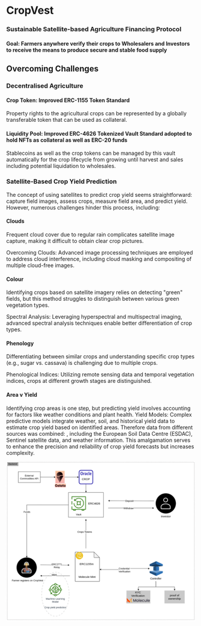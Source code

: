 # CropVest

### Sustainable Satellite-based Agriculture Financing Protocol
#### Goal: Farmers anywhere verify their crops to Wholesalers and Investors to receive the means to produce secure and stable food supply

## Overcoming Challenges 

### Decentralised Agriculture

#### Crop Token: Improved ERC-1155 Token Standard

Property rights to the agricultural crops can be represented by a globally transferable token that can be used as collateral.

#### Liquidity Pool: Improved ERC-4626 Tokenized Vault Standard adopted to hold NFTs as collateral as well as ERC-20 funds

Stablecoins as well as the crop tokens can be managed by this vault automatically for the crop lifecycle from growing until harvest and sales including potential liquidation to wholesales.

### Satellite-Based Crop Yield Prediction

The concept of using satellites to predict crop yield seems straightforward: capture field images, assess crops, measure field area, and predict yield. However, numerous challenges hinder this process, including:

#### Clouds

Frequent cloud cover due to regular rain complicates satellite image capture, making it difficult to obtain clear crop pictures.

Overcoming Clouds: Advanced image processing techniques are employed to address cloud interference, including cloud masking and compositing of multiple cloud-free images.

#### Colour

Identifying crops based on satellite imagery relies on detecting "green" fields, but this method struggles to distinguish between various green vegetation types.

Spectral Analysis: Leveraging hyperspectral and multispectral imaging, advanced spectral analysis techniques enable better differentiation of crop types.

#### Phenology

Differentiating between similar crops and understanding specific crop types (e.g., sugar vs. cassava) is challenging due to multiple crops.

Phenological Indices: Utilizing remote sensing data and temporal vegetation indices, crops at different growth stages are distinguished.

#### Area v Yield

Identifying crop areas is one step, but predicting yield involves accounting for factors like weather conditions and plant health.
Yield Models: Complex predictive models integrate weather, soil, and historical yield data to estimate crop yield based on identified areas. Therefore data from different sources was combined: , including the European Soil Data Centre (ESDAC), Sentinel satellite data, and weather information. This amalgamation serves to enhance the precision and reliability of crop yield forecasts but increases complexity.

![Backend Architecture](CropVestBackend.png)


